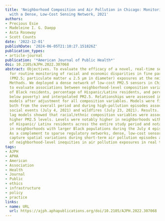 ```yaml
---
title: 'Neighborhood Composition and Air Pollution in Chicago: Monitoring Inequities
  with a Dense, Low-Cost Sensing Network, 2021'
authors:
- Precious Esie
- Madeleine I. G. Daepp
- Asta Roseway
- Scott Counts
date: '2022-12-01'
publishDate: '2024-06-05T21:10:27.151826Z'
publication_types:
- article-journal
publication: '*American Journal of Public Health*'
doi: 10.2105/AJPH.2022.307068
abstract: Objectives. To evaluate the efficacy of a novel, real-time sensor network
  for routine monitoring of racial and economic disparities in fine particulate matter
  (PM2.5; particulate matter ≤ 2.5 µm in diameter) exposures at the neighborhood level.
  Methods. We deployed a dense network of low-cost PM2.5 sensors in Chicago, Illinois,
  to evaluate associations between neighborhood-level composition variables (percentage
  of Black residents, percentage of Hispanic/Latinx residents, and percentage of households
  below poverty) and interpolated PM2.5. Relationships were assessed in spatial lag
  models after adjustment for all composition variables. Models were fit with data
  both from the overall period and during high-pollution episodes associated with
  social events (July 4, 2021) and wildfires (July 23, 2021). Results. The spatial
  lag models showed that racial/ethnic composition variables were associated with
  higher PM2.5 levels. Levels were notably higher in neighborhoods with larger compositions
  of Hispanic/ Latinx residents across the entire study period and notably higher
  in neighborhoods with larger Black populations during the July 4 episode. Conclusions.
  As a complement to sparse regulatory networks, dense, low-cost sensor networks can
  capture spatial variations during short-term air pollution episodes and enable monitoring
  of neighborhood-level inequities in air pollution exposures in real time.
tags:
- AJPH
- APHA
- American
- Association
- Health
- Journal
- Public
- ethics
- infrastructure
- policy
- practice
links:
- name: URL
  url: https://ajph.aphapublications.org/doi/10.2105/AJPH.2022.307068
---
```


